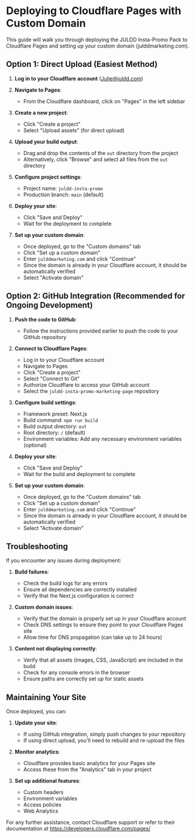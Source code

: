 # Deploying to Cloudflare Pages with Custom Domain

This guide will walk you through deploying the JULDD Insta-Promo Pack to Cloudflare Pages and setting up your custom domain (julddmarketing.com).

## Option 1: Direct Upload (Easiest Method)

1. **Log in to your Cloudflare account** (Julie@juldd.com)

2. **Navigate to Pages**:
   - From the Cloudflare dashboard, click on "Pages" in the left sidebar

3. **Create a new project**:
   - Click "Create a project"
   - Select "Upload assets" (for direct upload)

4. **Upload your build output**:
   - Drag and drop the contents of the `out` directory from the project
   - Alternatively, click "Browse" and select all files from the `out` directory

5. **Configure project settings**:
   - Project name: `juldd-insta-promo`
   - Production branch: `main` (default)

6. **Deploy your site**:
   - Click "Save and Deploy"
   - Wait for the deployment to complete

7. **Set up your custom domain**:
   - Once deployed, go to the "Custom domains" tab
   - Click "Set up a custom domain"
   - Enter `julddmarketing.com` and click "Continue"
   - Since the domain is already in your Cloudflare account, it should be automatically verified
   - Select "Activate domain"

## Option 2: GitHub Integration (Recommended for Ongoing Development)

1. **Push the code to GitHub**:
   - Follow the instructions provided earlier to push the code to your GitHub repository

2. **Connect to Cloudflare Pages**:
   - Log in to your Cloudflare account
   - Navigate to Pages
   - Click "Create a project"
   - Select "Connect to Git"
   - Authorize Cloudflare to access your GitHub account
   - Select the `juldd-insta-promo-marketing-page` repository

3. **Configure build settings**:
   - Framework preset: Next.js
   - Build command: `npm run build`
   - Build output directory: `out`
   - Root directory: `/` (default)
   - Environment variables: Add any necessary environment variables (optional)

4. **Deploy your site**:
   - Click "Save and Deploy"
   - Wait for the build and deployment to complete

5. **Set up your custom domain**:
   - Once deployed, go to the "Custom domains" tab
   - Click "Set up a custom domain"
   - Enter `julddmarketing.com` and click "Continue"
   - Since the domain is already in your Cloudflare account, it should be automatically verified
   - Select "Activate domain"

## Troubleshooting

If you encounter any issues during deployment:

1. **Build failures**:
   - Check the build logs for any errors
   - Ensure all dependencies are correctly installed
   - Verify that the Next.js configuration is correct

2. **Custom domain issues**:
   - Verify that the domain is properly set up in your Cloudflare account
   - Check DNS settings to ensure they point to your Cloudflare Pages site
   - Allow time for DNS propagation (can take up to 24 hours)

3. **Content not displaying correctly**:
   - Verify that all assets (images, CSS, JavaScript) are included in the build
   - Check for any console errors in the browser
   - Ensure paths are correctly set up for static assets

## Maintaining Your Site

Once deployed, you can:

1. **Update your site**:
   - If using GitHub integration, simply push changes to your repository
   - If using direct upload, you'll need to rebuild and re-upload the files

2. **Monitor analytics**:
   - Cloudflare provides basic analytics for your Pages site
   - Access these from the "Analytics" tab in your project

3. **Set up additional features**:
   - Custom headers
   - Environment variables
   - Access policies
   - Web Analytics

For any further assistance, contact Cloudflare support or refer to their documentation at https://developers.cloudflare.com/pages/